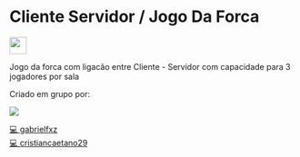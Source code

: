 # Cliente Servidor / Jogo Da Forca

<div>
  <img height="30em" src="https://img.shields.io/badge/Java-ED8B00?style=for-the-badge&logo=java&logoColor=white"/> 
  <p>Jogo da forca com ligacão entre Cliente - Servidor com capacidade para 3 jogadores por sala</p>
</div>

<div>
  <p>Criado em grupo por:</p>
  <img src="https://img.shields.io/badge/GitHub-000?style=for-the-badge&logo=github&logoColor=white"></img>
  
  <a href="https://github.com/gabrielfxz"> 💻 <label>gabrielfxz</label><br>
  <a href="https://github.com/cristiancaetano29"> 💻 <label>cristiancaetano29</label>
</div>

